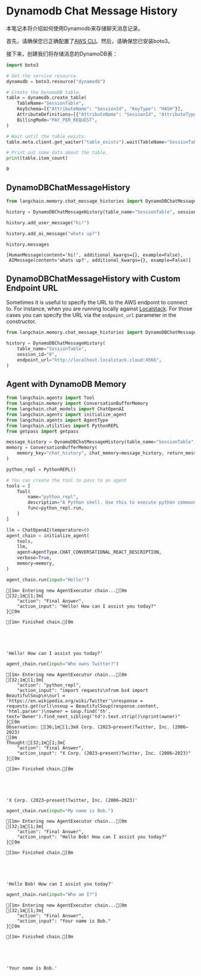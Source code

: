 # Dynamodb Chat Message History

本笔记本将介绍如何使用Dynamodb来存储聊天消息记录。

首先，请确保您已正确配置了[AWS CLI](https://docs.aws.amazon.com/cli/latest/userguide/cli-chap-configure.html)。然后，请确保您已安装boto3。

接下来，创建我们将存储消息的DynamoDB表：


```python
import boto3

# Get the service resource.
dynamodb = boto3.resource("dynamodb")

# Create the DynamoDB table.
table = dynamodb.create_table(
    TableName="SessionTable",
    KeySchema=[{"AttributeName": "SessionId", "KeyType": "HASH"}],
    AttributeDefinitions=[{"AttributeName": "SessionId", "AttributeType": "S"}],
    BillingMode="PAY_PER_REQUEST",
)

# Wait until the table exists.
table.meta.client.get_waiter("table_exists").wait(TableName="SessionTable")

# Print out some data about the table.
print(table.item_count)
```

    0
    

## DynamoDBChatMessageHistory


```python
from langchain.memory.chat_message_histories import DynamoDBChatMessageHistory

history = DynamoDBChatMessageHistory(table_name="SessionTable", session_id="0")

history.add_user_message("hi!")

history.add_ai_message("whats up?")
```


```python
history.messages
```




    [HumanMessage(content='hi!', additional_kwargs={}, example=False),
     AIMessage(content='whats up?', additional_kwargs={}, example=False)]



## DynamoDBChatMessageHistory with Custom Endpoint URL

Sometimes it is useful to specify the URL to the AWS endpoint to connect to. For instance, when you are running locally against [Localstack](https://localstack.cloud/). For those cases you can specify the URL via the `endpoint_url` parameter in the constructor.


```python
from langchain.memory.chat_message_histories import DynamoDBChatMessageHistory

history = DynamoDBChatMessageHistory(
    table_name="SessionTable",
    session_id="0",
    endpoint_url="http://localhost.localstack.cloud:4566",
)
```

## Agent with DynamoDB Memory


```python
from langchain.agents import Tool
from langchain.memory import ConversationBufferMemory
from langchain.chat_models import ChatOpenAI
from langchain.agents import initialize_agent
from langchain.agents import AgentType
from langchain.utilities import PythonREPL
from getpass import getpass

message_history = DynamoDBChatMessageHistory(table_name="SessionTable", session_id="1")
memory = ConversationBufferMemory(
    memory_key="chat_history", chat_memory=message_history, return_messages=True
)
```


```python
python_repl = PythonREPL()

# You can create the tool to pass to an agent
tools = [
    Tool(
        name="python_repl",
        description="A Python shell. Use this to execute python commands. Input should be a valid python command. If you want to see the output of a value, you should print it out with `print(...)`.",
        func=python_repl.run,
    )
]
```


```python
llm = ChatOpenAI(temperature=0)
agent_chain = initialize_agent(
    tools,
    llm,
    agent=AgentType.CHAT_CONVERSATIONAL_REACT_DESCRIPTION,
    verbose=True,
    memory=memory,
)
```


```python
agent_chain.run(input="Hello!")
```

    
    
    [1m> Entering new AgentExecutor chain...[0m
    [32;1m[1;3m{
        "action": "Final Answer",
        "action_input": "Hello! How can I assist you today?"
    }[0m
    
    [1m> Finished chain.[0m
    




    'Hello! How can I assist you today?'




```python
agent_chain.run(input="Who owns Twitter?")
```

    
    
    [1m> Entering new AgentExecutor chain...[0m
    [32;1m[1;3m{
        "action": "python_repl",
        "action_input": "import requests\nfrom bs4 import BeautifulSoup\n\nurl = 'https://en.wikipedia.org/wiki/Twitter'\nresponse = requests.get(url)\nsoup = BeautifulSoup(response.content, 'html.parser')\nowner = soup.find('th', text='Owner').find_next_sibling('td').text.strip()\nprint(owner)"
    }[0m
    Observation: [36;1m[1;3mX Corp. (2023–present)Twitter, Inc. (2006–2023)
    [0m
    Thought:[32;1m[1;3m{
        "action": "Final Answer",
        "action_input": "X Corp. (2023–present)Twitter, Inc. (2006–2023)"
    }[0m
    
    [1m> Finished chain.[0m
    




    'X Corp. (2023–present)Twitter, Inc. (2006–2023)'




```python
agent_chain.run(input="My name is Bob.")
```

    
    
    [1m> Entering new AgentExecutor chain...[0m
    [32;1m[1;3m{
        "action": "Final Answer",
        "action_input": "Hello Bob! How can I assist you today?"
    }[0m
    
    [1m> Finished chain.[0m
    




    'Hello Bob! How can I assist you today?'




```python
agent_chain.run(input="Who am I?")
```

    
    
    [1m> Entering new AgentExecutor chain...[0m
    [32;1m[1;3m{
        "action": "Final Answer",
        "action_input": "Your name is Bob."
    }[0m
    
    [1m> Finished chain.[0m
    




    'Your name is Bob.'


